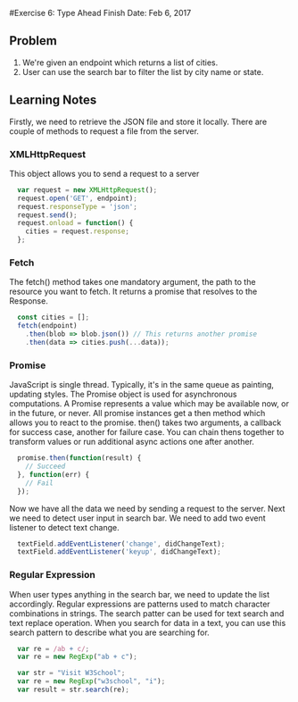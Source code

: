 #Exercise 6: Type Ahead
Finish Date: Feb 6, 2017

## Problem

1. We're given an endpoint which returns a list of cities.
2. User can use the search bar to filter the list by city name or state.

## Learning Notes

Firstly, we need to retrieve the JSON file and store it locally.
There are couple of methods to request a file from the server.

### XMLHttpRequest

This object allows you to send a request to a server
  ``` JavaScript
    var request = new XMLHttpRequest();
    request.open('GET', endpoint);
    request.responseType = 'json';
    request.send();
    request.onload = function() {
      cities = request.response;
    };
  ```

### Fetch

The fetch() method takes one mandatory argument, the path to the resource you want to fetch.
It returns a promise that resolves to the Response.
  ``` JavaScript
    const cities = [];
    fetch(endpoint)
      .then(blob => blob.json()) // This returns another promise
      .then(data => cities.push(...data));
  ```

### Promise

JavaScript is single thread. Typically, it's in the same queue as painting, updating styles. The Promise object is used for asynchronous computations. A Promise represents a value which may be available now, or in the future, or never. All promise instances get a then method which allows you to react to the promise. then() takes two arguments, a callback for success case, another for failure case.
You can chain thens together to transform values or run additional async actions one after another.
``` JavaScript
  promise.then(function(result) {
    // Succeed
  }, function(err) {
    // Fail
  });
```

Now we have all the data we need by sending a request to the server. Next we need to detect user input in search bar.
We need to add two event listener to detect text change.
  ```JavaScript
    textField.addEventListener('change', didChangeText);
    textField.addEventListener('keyup', didChangeText);
  ```

### Regular Expression

When user types anything in the search bar, we need to update the list accordingly. Regular expressions are patterns used to match character combinations in strings. The search patter can be used for text search and text replace operation. When you search for data in a text, you can use this search pattern to describe what you are searching for.

  ```JavaScript
    var re = /ab + c/;
    var re = new RegExp("ab + c");

    var str = "Visit W3School";
    var re = new RegExp("w3school", "i");
    var result = str.search(re);
  ```

